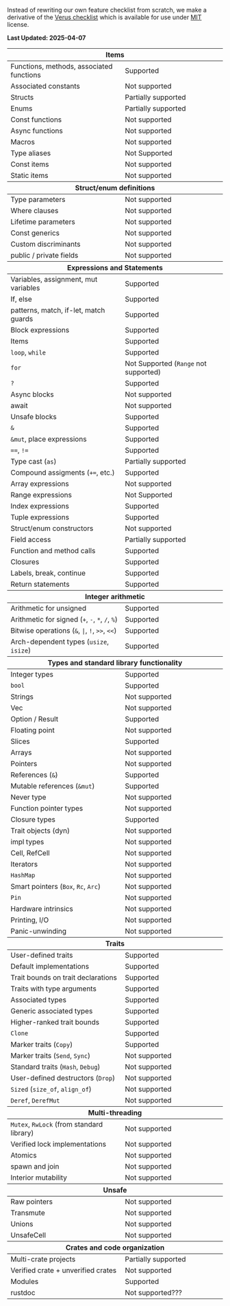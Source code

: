 Instead of rewriting our own feature checklist from scratch, we make a derivative of the
[Verus checklist](https://github.com/verus-lang/verus/blob/main/source/docs/guide/src/features.md)
which is available for use under [MIT](https://github.com/verus-lang/verus/blob/main/LICENSE) 
license.

**Last Updated: 2025-04-07**

<div class="table-wrapper"><table>
  <thead><tr><th colspan="2"><strong>Items</strong></th></tr></thead>
  <tbody>
  <tr>
    <td>Functions, methods, associated functions</td>
    <td>Supported</td>
  </tr>
  <tr>
    <td>Associated constants</td>
    <td>Not supported</td>
  </tr>
  <tr>
    <td>Structs</td>
    <td>Partially supported</td>
  </tr>
  <tr>
    <td>Enums</td>
    <td>Partially supported</td>
  </tr>
  <tr>
    <td>Const functions</td>
    <td>Not supported</td>
  </tr>
  <tr>
    <td>Async functions</td>
    <td>Not supported</td>
  </tr>
  <tr>
    <td>Macros</td>
    <td>Not supported</td>
  </tr>
  <tr>
    <td>Type aliases</td>
    <td>Not Supported</td>
  </tr>
  <tr>
    <td>Const items</td>
    <td>Not supported</td>
  </tr>
  <tr>
    <td>Static items</td>
    <td>Not supported</td>
  </tr>
  </tbody>
  <thead><tr><th colspan="2"><strong>Struct/enum definitions</strong></th></tr></thead>
  <tbody>
  <tr>
    <td>Type parameters</td>
    <td>Not supported</td>
  </tr>
  <tr>
    <td>Where clauses</td>
    <td>Not supported</td>
  </tr>
  <tr>
    <td>Lifetime parameters</td>
    <td>Not supported</td>
  </tr>
  <tr>
    <td>Const generics</td>
    <td>Not supported</td>
  </tr>
  <tr>
    <td>Custom discriminants</td>
    <td>Not supported</td>
  </tr>
  <tr>
    <td>public / private fields</td>
    <td>Not supported</td>
  </tr>
  </tbody>
  <thead><tr><th colspan="2"><strong>Expressions and Statements</strong></th></tr></thead>
  <tbody>
  <tr>
    <td>Variables, assignment, mut variables</td>
    <td>Supported</td>
  </tr>
  <tr>
    <td>If, else</td>
    <td>Supported</td>
  </tr>
  <tr>
    <td>patterns, match, if-let, match guards</td>
    <td>Supported</td>
  </tr>
  <tr>
    <td>Block expressions</td>
    <td>Supported</td>
  </tr>
  <tr>
    <td>Items</td>
    <td>Supported</td>
  </tr>
  <tr>
    <td><code>loop</code>, <code>while</code></td>
    <td>Supported</td>
  </tr>
  <tr>
    <td><code>for</code></td>
    <td>Not Supported (<code>Range</code> not supported)</td>
  </tr>
  <tr>
    <td><code>?</code></td>
    <td>Supported</td>
  </tr>
  <tr>
    <td>Async blocks</td>
    <td>Not supported</td>
  </tr>
  <tr>
    <td>await</td>
    <td>Not supported</td>
  </tr>
  <tr>
    <td>Unsafe blocks</td>
    <td>Supported</td>
  </tr>
  <tr>
    <td><code>&</code></td>
    <td>Supported</td>
  </tr>
  <tr>
    <td><code>&mut</code>, place expressions</td>
    <td>Supported</td>
  </tr>
  <tr>
    <td><code>==</code>, <code>!=</code></td>
    <td>Supported</td>
  </tr>
  <tr>
    <td>Type cast (<code>as</code>)</td>
    <td>Partially supported</td>
  </tr>
  <tr>
    <td>Compound assigments (<code>+=</code>, etc.)</td>
    <td>Supported</td>
  </tr>
  <tr>
    <td>Array expressions</td>
    <td>Not supported</td>
  </tr>
  <tr>
    <td>Range expressions</td>
    <td>Not Supported</td>
  </tr>
  <tr>
    <td>Index expressions</td>
    <td>Supported</td>
  </tr>
  <tr>
    <td>Tuple expressions</td>
    <td>Supported</td>
  </tr>
  <tr>
    <td>Struct/enum constructors</td>
    <td>Not supported</td>
  </tr>
  <tr>
    <td>Field access</td>
    <td>Partially supported</td>
  </tr>
  <tr>
    <td>Function and method calls</td>
    <td>Supported</td>
  </tr>
  <tr>
    <td>Closures</td>
    <td>Supported</td>
  </tr>
  <tr>
    <td>Labels, break, continue</td>
    <td>Supported</td>
  </tr>
  <tr>
    <td>Return statements</td>
    <td>Supported</td>
  </tr>
  </tbody>
  <thead><tr><th colspan="2"><strong>Integer arithmetic</strong></th></tr></thead>
  <tbody>
  <tr>
    <td>Arithmetic for unsigned</td>
    <td>Supported</td>
  </tr>
  <tr>
    <td>Arithmetic for signed (<code>+</code>, <code>-</code>, <code>*</code>, <code>/</code>, <code>%</code>)</td>
    <td>Supported</td>
  </tr>
  <tr>
    <td>Bitwise operations (<code>&</code>, <code>|</code>, <code>!</code>, <code>&gt;&gt;</code>, <code>&lt;&lt;</code>)</td>
    <td>Supported</td>
  </tr>
  <tr>
    <td>Arch-dependent types (<code>usize</code>, <code>isize</code>)</td>
    <td>Supported</td>
  </tr>
  </tbody>
  <thead><tr><th colspan="2"><strong>Types and standard library functionality</strong></th></tr></thead>
  <tbody>
  <tr>
    <td>Integer types</td>
    <td>Supported</td>
  </tr>
  <tr>
    <td><code>bool</code></td>
    <td>Supported</td>
  </tr>
  <tr>
    <td>Strings</td>
    <td>Not supported</td>
  </tr>
  <tr>
    <td>Vec</td>
    <td>Not supported</td>
  </tr>
  <tr>
    <td>Option / Result</td>
    <td>Supported</td>
  </tr>
  <tr>
    <td>Floating point</td>
    <td>Not supported</td>
  </tr>
  <tr>
    <td>Slices</td>
    <td>Supported</td>
  </tr>
  <tr>
    <td>Arrays</td>
    <td>Not supported</td>
  </tr>
  <tr>
    <td>Pointers</td>
    <td>Not supported</td>
  </tr>
  <tr>
    <td>References (<code>&</code>)</td>
    <td>Supported</td>
  </tr>
  <tr>
    <td>Mutable references (<code>&mut</code>)</td>
    <td>Supported</td>
  </tr>
  <tr>
    <td>Never type</td>
    <td>Not supported</td>
  </tr>
  <tr>
    <td>Function pointer types</td>
    <td>Not supported</td>
  </tr>
  <tr>
    <td>Closure types</td>
    <td>Supported</td>
  </tr>
  <tr>
    <td>Trait objects (dyn)</td>
    <td>Not supported</td>
  </tr>
  <tr>
    <td>impl types</td>
    <td>Not supported</td>
  </tr>
  <tr>
    <td>Cell, RefCell</td>
    <td>Not supported</td>
  </tr>
  <tr>
    <td>Iterators</td>
    <td>Not supported</td>
  </tr>
  <tr>
    <td><code>HashMap</code></td>
    <td>Not supported</td>
  </tr>
  <tr>
    <td>Smart pointers (<code>Box</code>, <code>Rc</code>, <code>Arc</code>)</td>
    <td>Not supported</td>
  </tr>
  <tr>
    <td><code>Pin</code></td>
    <td>Not supported</td>
  </tr>
  <tr>
    <td>Hardware intrinsics</td>
    <td>Not supported</td>
  </tr>
  <tr>
    <td>Printing, I/O</td>
    <td>Not supported</td>
  </tr>
  <tr>
    <td>Panic-unwinding</td>
    <td>Not supported</td>
  </tr>
  </tbody>
  <thead><tr><th colspan="2"><strong>Traits</strong></th></tr></thead>
  <tbody>
  <tr>
    <td>User-defined traits</td>
    <td>Supported</td>
  </tr>
  <tr>
    <td>Default implementations</td>
    <td>Supported</td>
  </tr>
  <tr>
    <td>Trait bounds on trait declarations</td>
    <td>Supported</td>
  </tr>
  <tr>
    <td>Traits with type arguments</td>
    <td>Supported</td>
  </tr>
  <tr>
    <td>Associated types</td>
    <td>Supported</td>
  </tr>
  <tr>
    <td>Generic associated types</td>
    <td>Supported</td>
  </tr>
  <tr>
    <td>Higher-ranked trait bounds</td>
    <td>Supported</td>
  </tr>
  <tr>
    <td><code>Clone</code></td>
    <td>Supported</td>
  </tr>
  <tr>
    <td>Marker traits (<code>Copy</code>)</td>
    <td>Supported</td>
  </tr>
  <tr>
    <td>Marker traits (<code>Send</code>, <code>Sync</code>)</td>
    <td>Not supported</td>
  </tr>
  <tr>
    <td>Standard traits (<code>Hash</code>, <code>Debug</code>)</td>
    <td>Not supported</td>
  </tr>
  <tr>
    <td>User-defined destructors (<code>Drop</code>)</td>
    <td>Not supported</td>
  </tr>
  <tr>
    <td><code>Sized</code> (<code>size_of</code>, <code>align_of</code>)</td>
    <td>Not supported</td>
  </tr>
  <tr>
    <td><code>Deref</code>, <code>DerefMut</code></td>
    <td>Not supported</td>
  </tr>
  </tbody>
  <thead><tr><th colspan="2"><strong>Multi-threading</strong></th></tr></thead>
  <tbody>
  <tr>
    <td><code>Mutex</code>, <code>RwLock</code> (from standard library)</td>
    <td>Not supported </td>
  </tr>
  <tr>
    <td>Verified lock implementations</td>
    <td>Not supported </td>
  </tr>
  <tr>
    <td>Atomics</td>
    <td>Not supported</td>
  </tr>
  <tr>
    <td>spawn and join</td>
    <td>Not supported</a></td>
  </tr>
  <tr>
    <td>Interior mutability</td>
    <td>Not supported</a></td>
  </tr>
  </tbody>
  <thead><tr><th colspan="2"><strong>Unsafe</strong></th></tr></thead>
  <tbody>
  <tr>
    <td>Raw pointers</td>
    <td>Not supported</td>
  </tr>
  <tr>
    <td>Transmute</td>
    <td>Not supported</td>
  </tr>
  <tr>
    <td>Unions</td>
    <td>Not supported</td>
  </tr>
  <tr>
    <td><cod>UnsafeCell</code></td>
    <td>Not supported</td>
  </tr>
  </tbody>
  <thead><tr><th colspan="2"><strong>Crates and code organization</strong></th></tr></thead>
  <tr>
    <td>Multi-crate projects</td>
    <td>Partially supported</td>
  </tr>
  <tr>
    <td>Verified crate + unverified crates</td>
    <td>Not supported</td>
  </tr>
  <tr>
    <td>Modules</td>
    <td>Supported</td>
  </tr>
  <tr>
    <td>rustdoc</td>
    <td>Not supported???</td>
  </tr>
</table></div>